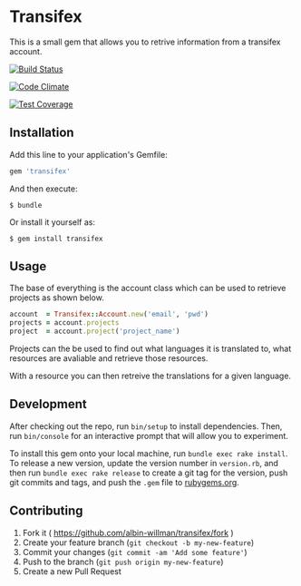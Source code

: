 # Transifex

This is a small gem that allows you to retrive information from a transifex account.

[![Build Status](https://travis-ci.org/Albin-willman/transifex.png?branch=master)](https://travis-ci.org/Albin-willman/transifex)

[![Code Climate](https://codeclimate.com/github/Albin-trialbee/transifex/badges/gpa.svg)](https://codeclimate.com/github/Albin-trialbee/transifex)

[![Test Coverage](https://codeclimate.com/github/Albin-trialbee/transifex/badges/coverage.svg)](https://codeclimate.com/github/Albin-trialbee/transifex)

## Installation

Add this line to your application's Gemfile:

```ruby
gem 'transifex'
```

And then execute:

    $ bundle

Or install it yourself as:

    $ gem install transifex

## Usage

The base of everything is the account class which can be used to retrieve projects as shown below.

```ruby
account  = Transifex::Account.new('email', 'pwd')
projects = account.projects
project  = account.project('project_name')
```

Projects can the be used to find out what languages it is translated to, what resources are avaliable and retrieve those resources.

With a resource you can then retreive the translations for a given language.

## Development

After checking out the repo, run `bin/setup` to install dependencies. Then, run `bin/console` for an interactive prompt that will allow you to experiment.

To install this gem onto your local machine, run `bundle exec rake install`. To release a new version, update the version number in `version.rb`, and then run `bundle exec rake release` to create a git tag for the version, push git commits and tags, and push the `.gem` file to [rubygems.org](https://rubygems.org).

## Contributing

1. Fork it ( https://github.com/albin-willman/transifex/fork )
2. Create your feature branch (`git checkout -b my-new-feature`)
3. Commit your changes (`git commit -am 'Add some feature'`)
4. Push to the branch (`git push origin my-new-feature`)
5. Create a new Pull Request
